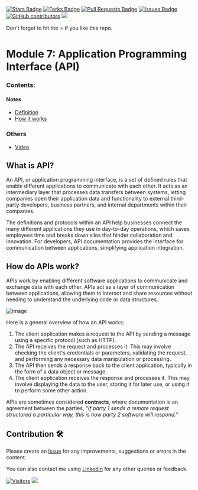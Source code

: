 
<a href="https://github.com/drshahizan/special-topic-data-engineering/stargazers"><img src="https://img.shields.io/github/stars/drshahizan/special-topic-data-engineering" alt="Stars Badge"/></a>
<a href="https://github.com/drshahizan/special-topic-data-engineering/network/members"><img src="https://img.shields.io/github/forks/drshahizan/special-topic-data-engineering" alt="Forks Badge"/></a>
<a href="https://github.com/drshahizan/special-topic-data-engineering/pulls"><img src="https://img.shields.io/github/issues-pr/drshahizan/special-topic-data-engineering" alt="Pull Requests Badge"/></a>
<a href="https://github.com/drshahizan/special-topic-data-engineering/issues"><img src="https://img.shields.io/github/issues/drshahizan/special-topic-data-engineering" alt="Issues Badge"/></a>
<a href="https://github.com/drshahizan/special-topic-data-engineering/graphs/contributors"><img alt="GitHub contributors" src="https://img.shields.io/github/contributors/drshahizan/special-topic-data-engineering?color=2b9348"></a>
![](https://visitor-badge.glitch.me/badge?page_id=drshahizan/special-topic-data-engineering)

Don't forget to hit the :star: if you like this repo.

<!---
Module 7: Application Programming Interface (API)

Group Gadgeteen
1. Goo Ye Jui   A20EC0191
2. Kelvin Ee    A20EC0195 
3. Lee Jia Xian A20EC0200
4. Lee Ming Qi  A20EC0064
5. Ong Han Wah  A20EC0129

-->

# Module 7: Application Programming Interface (API)

### Contents:
#### Notes
- [Definition](#what-is-api)
- [How it works](#how-do-apis-work)

### Others
- [Video](https://www.youtube.com/watch?v=dQw4w9WgXcQ)


## What is API?
An API, or application programming interface, is a set of defined rules that enable different applications to communicate with each other. It acts as an intermediary layer that processes data transfers between systems, letting companies open their application data and functionality to external third-party developers, business partners, and internal departments within their companies.

The definitions and protocols within an API help businesses connect the many different applications they use in day-to-day operations, which saves employees time and breaks down silos that hinder collaboration and innovation. For developers, API documentation provides the interface for communication between applications, simplifying application integration.

## How do APIs work?
APIs work by enabling different software applications to communicate and exchange data with each other. APIs act as a layer of communication between applications, allowing them to interact and share resources without needing to understand the underlying code or data structures.

![image](https://user-images.githubusercontent.com/69034742/232193712-50776d91-dbb0-49bf-92fa-9c2ac0cc226e.png)

Here is a general overview of how an API works:

1. The client application makes a request to the API by sending a message using a specific protocol (such as HTTP).
2. The API receives the request and processes it. This may involve checking the client's credentials or parameters, validating the request, and performing any necessary data manipulation or processing.
3. The API then sends a response back to the client application, typically in the form of a data object or message.
4. The client application receives the response and processes it. This may involve displaying the data to the user, storing it for later use, or using it to perform some other action.

APIs are sometimes considered **contracts**, where documentation is an agreement between the parties, *“If party 1 sends a remote request structured a particular way, this is how party 2 software will respond.”*

## Contribution 🛠️
Please create an [Issue](https://github.com/drshahizan/special-topic-data-engineering/issues) for any improvements, suggestions or errors in the content.

You can also contact me using [Linkedin](https://www.linkedin.com/in/drshahizan/) for any other queries or feedback.

[![Visitors](https://api.visitorbadge.io/api/visitors?path=https%3A%2F%2Fgithub.com%2Fdrshahizan&labelColor=%23697689&countColor=%23555555&style=plastic)](https://visitorbadge.io/status?path=https%3A%2F%2Fgithub.com%2Fdrshahizan)
![](https://hit.yhype.me/github/profile?user_id=81284918)



